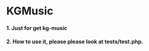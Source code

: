 # KGMusic
#### 1. Just for get kg-music

#### 2. How to use it, please please look at tests/test.php.